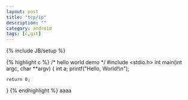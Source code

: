 ```yaml
---
layout: post
title: "tcp/ip"
description: ""
category: android
tags: [c,git]
---
```

{% include JB/setup %}

{% highlight c %}
/* hello world demo */
#include <stdio.h>
int main(int argc, char **argv)
{
     int a;
    printf("Hello, World!\n");
    
    return 0;
}
{% endhighlight %}
aaaa

